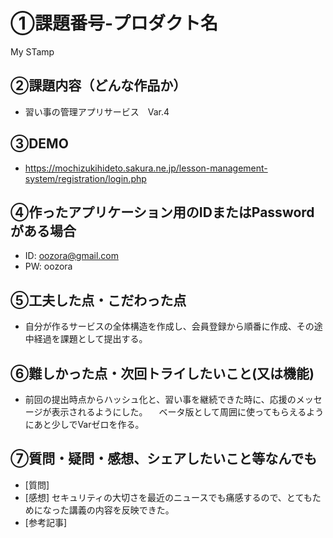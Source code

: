 # ①課題番号-プロダクト名
My STamp

## ②課題内容（どんな作品か）

- 習い事の管理アプリサービス　Var.4

## ③DEMO
- https://mochizukihideto.sakura.ne.jp/lesson-management-system/registration/login.php

## ④作ったアプリケーション用のIDまたはPasswordがある場合

- ID: oozora@gmail.com
- PW: oozora

## ⑤工夫した点・こだわった点

- 自分が作るサービスの全体構造を作成し、会員登録から順番に作成、その途中経過を課題として提出する。

## ⑥難しかった点・次回トライしたいこと(又は機能)

- 前回の提出時点からハッシュ化と、習い事を継続できた時に、応援のメッセージが表示されるようにした。
　ベータ版として周囲に使ってもらえるようにあと少しでVarゼロを作る。

## ⑦質問・疑問・感想、シェアしたいこと等なんでも

- [質問] 
- [感想] セキュリティの大切さを最近のニュースでも痛感するので、とてもためになった講義の内容を反映できた。
- [参考記事]
